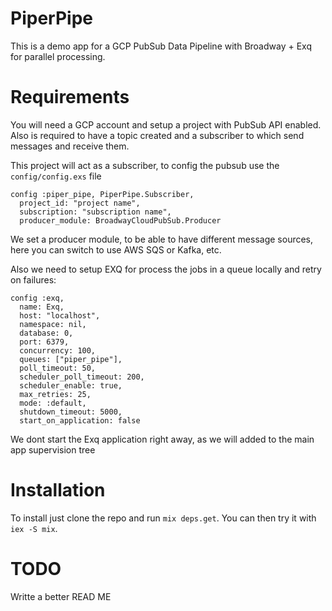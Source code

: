 # PiperPipe

This is a demo app for a GCP PubSub Data Pipeline with Broadway + Exq for parallel processing.

# Requirements

You will need a GCP account and setup a project with PubSub API enabled.
Also is required to have a topic created and a subscriber to which send messages and receive them.

This project will act as a subscriber, to config the pubsub use the `config/config.exs` file

```
config :piper_pipe, PiperPipe.Subscriber,
  project_id: "project name",
  subscription: "subscription name",
  producer_module: BroadwayCloudPubSub.Producer
```

We set a producer module, to be able to have different message sources, here you can switch to use
AWS SQS or Kafka, etc.

Also we need to setup EXQ for process the jobs in a queue locally and retry on failures:

```
config :exq,
  name: Exq,
  host: "localhost",
  namespace: nil,
  database: 0,
  port: 6379,
  concurrency: 100,
  queues: ["piper_pipe"],
  poll_timeout: 50,
  scheduler_poll_timeout: 200,
  scheduler_enable: true,
  max_retries: 25,
  mode: :default,
  shutdown_timeout: 5000,
  start_on_application: false
```

We dont start the Exq application right away, as we will added to the main app supervision tree

# Installation

To install just clone the repo and run `mix deps.get`. You can then try it with `iex -S mix`.

# TODO

Writte a better READ ME
